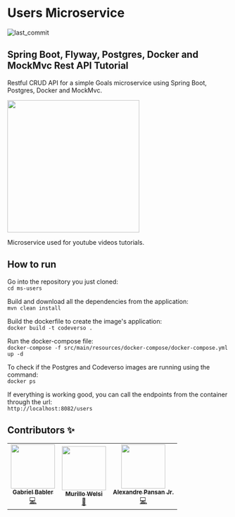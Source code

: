 # Users Microservice
![last_commit](https://img.shields.io/github/last-commit/codeverso/ms-users) 

## Spring Boot, Flyway, Postgres, Docker and MockMvc Rest API Tutorial

Restful CRUD API for a simple Goals microservice using Spring Boot, Postgres, Docker and MockMvc.

<div id="header" align="left">
  <img src="https://user-images.githubusercontent.com/25549745/216848518-bc074cd3-892a-4a7d-934b-7d1f6eb5f2ec.png" width="300"/>
</div>


Microservice used for youtube videos tutorials.

## How to run

Go into the repository you just cloned:\
`cd ms-users`

Build and download all the dependencies from the application:\
`mvn clean install`

Build the dockerfile to create the image's application:\
`docker build -t codeverso .`

Run the docker-compose file:\
`docker-compose -f src/main/resources/docker-compose/docker-compose.yml up -d`

To check if the Postgres and Codeverso images are running using the command:\
`docker ps`

If everything is working good, you can call the endpoints from the container through the url:\
`http://localhost:8082/users`


## Contributors ✨

<!-- ALL-CONTRIBUTORS-LIST:START - Do not remove or modify this section -->
<!-- prettier-ignore-start -->
<!-- markdownlint-disable -->
<table>
  <tr>
    <td align="center"><a href="https://www.linkedin.com/in/gabrielbabler/"><img src="https://avatars.githubusercontent.com/u/20668748?v=4?s=100" width="100px;" alt=""/><br /><sub><b>Gabriel Babler</b></sub></a><br /><a href="https://github.com/codeverso/ms-users/commits?author=gabrielbabler" title="Dev">💻</a></td>
    <td align="center"><a href="https://www.linkedin.com/in/murillowelsi/"><img src="https://avatars.githubusercontent.com/u/25549745?v=4?s=100" width="100px;" alt=""/><br /><sub><b>Murillo Welsi</b></sub></a><br /><a href="https://github.com/codeverso/ms-users/commits?author=murillowelsi" title="QA">🧪</a></td>
    <td align="center"><a href="https://www.linkedin.com/in/alexandrepansan/"><img src="https://avatars.githubusercontent.com/u/31599244?v=4?s=100" width="100px;" alt=""/><br /><sub><b>Alexandre Pansan Jr.</b></sub></a><br /><a href="https://github.com/codeverso/ms-users/commits?author=AllePansan" title="Dev">💻</a></td>
    </tr>
</table>
<!-- markdownlint-restore -->
<!-- prettier-ignore-end -->
<!-- ALL-CONTRIBUTORS-LIST:END -->
